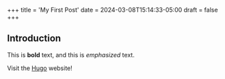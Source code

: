 +++
title = 'My First Post'
date = 2024-03-08T15:14:33-05:00
draft = false
+++

## Introduction

This is **bold** text, and this is *emphasized* text.

Visit the [Hugo](https://gohugo.io) website!